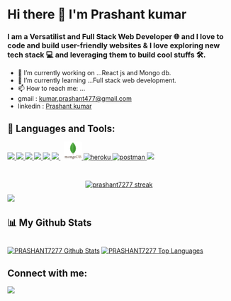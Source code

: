# Hi there 👋 I'm Prashant kumar
### I am a Versatilist and Full Stack Web Developer 🌐 and I love to code and build user-friendly websites & I love exploring new tech stack 💻 and leveraging them to build cool stuffs 🛠️.
- 🔭 I’m currently working on ...React js and Mongo db.
- 🌱 I’m currently learning ...Full stack web development.
- 📫 How to reach me: ...
- gmail : <a href="https://mail.google.com/mail/u/0/?tab=rm&ogbl#inbox?compose=GTvVlcSHwsJTQJkbJfbMdvZwPZSztpqTRFTgcJcZFhFzWLtMJpwshNHBNnDfQqNWNxvDfHQbcmfDx"/>kumar.prashant477@gmail.com</a>
- linkedin : [Prashant kumar](https://www.linkedin.com/in/prashant-kumar-346037159/?lipi=urn%3Ali%3Apage%3Ad_flagship3_profile_view_base_contact_details%3BbYclTuK%2FSSewQ7Cc4zW%2FZQ%3D%3D)

## 🚀 Languages and Tools:

<p align="left"> 
    <a href="https://reactjs.org/" target="_blank"> <img src="https://img.icons8.com/color/48/000000/react-native.png"/> </a>
    <a href="https://developer.mozilla.org/en-US/docs/Web/JavaScript" target="_blank"> <img src="https://img.icons8.com/color/48/000000/javascript.png"/> </a> 
    <a href="https://www.w3.org/html/" target="_blank"> <img src="https://img.icons8.com/color/48/000000/html-5.png"/> </a> 
    <a href="https://www.w3schools.com/css/" target="_blank"> <img src="https://img.icons8.com/color/48/000000/css3.png"/> </a> 
    <a href="https://getbootstrap.com" target="_blank"> <img src="https://img.icons8.com/color/48/000000/bootstrap.png"/> </a>
    <a style="padding-right:8px;" href="https://nodejs.org" target="_blank"> <img src="https://img.icons8.com/color/48/000000/nodejs.png"/> </a>
    <a href="https://www.mongodb.com/" target="_blank" rel="noreferrer"> <img src="https://raw.githubusercontent.com/devicons/devicon/master/icons/mongodb/mongodb-original-wordmark.svg" alt="mongodb" width="40" height="40"/> </a>
    <a href="https://heroku.com" target="_blank" rel="noreferrer"> <img src="https://www.vectorlogo.zone/logos/heroku/heroku-icon.svg" alt="heroku" width="40" height="40"/> </a> 
    <a href="https://postman.com" target="_blank"> <img src="https://www.vectorlogo.zone/logos/getpostman/getpostman-icon.svg" alt="postman" width="45" height="45"/> </a>   
    <a href="https://git-scm.com/" target="_blank"> <img src="https://img.icons8.com/color/48/000000/git.png"/> </a> 
</p>
<br/>

<p align="center">
    <a href="https://PRASHANT7277/github-readme-streak-stats">
        <img title="🔥 Get streak stats for your profile at git.io/streak-stats" alt="prashant7277 streak" src="https://github-readme-streak-stats.herokuapp.com/?user=PRASHANT7277&theme=black-ice&hide_border=true&stroke=0000&background=060A0CD0"/>
    </a>
</p>
<img src="https://raw.githubusercontent.com/Trilokia/Trilokia/379277808c61ef204768a61bbc5d25bc7798ccf1/bottom_header.svg" style="max-width: 100%;">

## 📊 My Github Stats

  <br/>
    <a href="https://github.com/PRASHANT7277/github-readme-stats"><img alt="PRASHANT7277 Github Stats" src="https://github-readme-stats.vercel.app/api?username=PRASHANT7277&show_icons=true&count_private=true&theme=react&hide_border=true&bg_color=0D1117" /></a>
  <a href="https://github.com/PRASHANT7277/github-readme-stats"><img alt="PRASHANT7277 Top Languages" src="https://github-readme-stats.vercel.app/api/top-langs/?username=PRASHANT7277&langs_count=8&count_private=true&layout=compact&theme=react&hide_border=true&bg_color=0D1117" /></a>
  <br/>
 

## Connect with me:
<p align="left">

<a href = "https://www.linkedin.com/in/prashant-kumar-346037159/?lipi=urn%3Ali%3Apage%3Ad_flagship3_profile_view_base_contact_details%3BY9F1Fw8IT5aG6q3xgnzYjQ%3D%3D"><img src="https://img.icons8.com/fluent/48/000000/linkedin.png"/></a>


</p>

